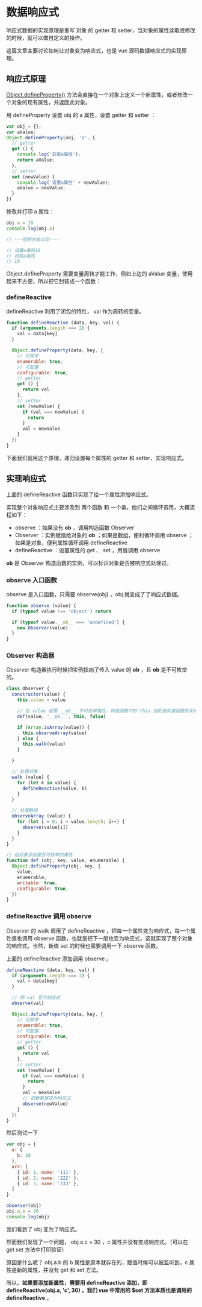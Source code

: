 # 数据响应式

响应式数据的实现原理是重写 对象 的 getter 和 setter，当对象的属性读取或修改的时候，就可以做自定义的操作。

这篇文章主要讨论如何让对象变为响应式，也是 vue 源码数据响应式的实现原理。

## 响应式原理

[Object.defineProperty()](https://developer.mozilla.org/zh-CN/docs/Web/JavaScript/Reference/Global_Objects/Object/defineProperty) 方法会直接在一个对象上定义一个新属性，或者修改一个对象的现有属性，并返回此对象。

用 defineProperty 设置 obj 的 a 属性，设置 getter 和 setter ：

```js
var obj = {};
var aValue;
Object.defineProperty(obj, 'a', {
  // getter
  get () {
    console.log('获取a属性');
    return aValue;
  },
  // setter
  set (newValue) {
    console.log('设置a属性' + newValue);
    aValue = newValue;
  }
})
```

修改并打印 a 属性：

```js
obj.a = 10
console.log(obj.a)

// ---控制台会出现----

// 设置a属性10
// 获取a属性
// 10
```

Object.defineProperty 需要变量周转才能工作，例如上边的 aValue 变量，使用起来不方便，所以把它封装成一个函数：

### defineReactive

defineReactive 利用了闭包的特性， val 作为周转的变量。

```js
function defineReactive (data, key, val) {
  if (arguments.length === 2) {
    val = data[key]
  }

  Object.defineProperty(data, key, {
    // 可枚举
    enumerable: true,
    // 可配置
    configurable: true,
    // getter
    get () {
      return val
    },
    // setter
    set (newValue) {
      if (val === newValue) {
        return
      }
      val = newValue
    }
  })
}
```

下面我们就用这个原理，递归设置每个属性的 getter 和 setter，实现响应式。

## 实现响应式

上面的 defineReactive 函数只实现了给一个属性添加响应式。

实现整个对象响应式主要涉及到 两个函数 和 一个类，他们之间循环调用，大概流程如下：

* observe ：如果没有 __ob__ ，调用构造函数 Observer
* Observer ：实例赋值给对象的 __ob__ ；如果是数组，便利循环调用 observe ；如果是对象，便利属性循环调用 defineReactive
* defineReactive ：设置属性的 get 、 set ，用值调用 observe

__ob__ 是 Observer 构造函数的实例，可以标识对象是否被响应式处理过。

### observe 入口函数

observe 是入口函数，只需要 observe(obj) ，obj 就变成了了响应式数据。

```js
function observe (value) {
  if (typeof value !== 'object') return

  if (typeof value.__ob__ === 'undefined') {
    new Observer(value)
  }
}
```


### Observer 构造器

Observer 构造器执行时候把实例指向了传入 value 的 __ob__ ，且 __ob__ 是不可枚举的。

```js
class Observer {
  constructor(value) {
    this.value = value

    // 给 value 设置 __ob__ 不可枚举属性，构造函数中的 this 指的是构造函数的实例，实际是把 Observer 构造出的对象赋值给了 value
    def(value, '__ob__', this, false)

    if (Array.isArray(value)) {
      this.observeArray(value)
    } else {
      this.walk(value)
    }

  }

  // 处理对象
  walk (value) {
    for (let k in value) {
      defineReactive(value, k)
    }
  }

  // 处理数组
  observeArray (value) {
    for (let i = 0; i < value.length; i++) {
      observe(value[i])
    }
  }
}

// 给对象添加是否可枚举的属性
function def (obj, key, value, enumerable) {
  Object.defineProperty(obj, key, {
    value,
    enumerable,
    writable: true,
    configurable: true,
  })
}
```

### defineReactive 调用 observe

Observer 的 walk 调用了 defineReactive ，把每一个属性变为响应式，每一个属性值也调用 observe 函数，也就是把下一层也变为响应式，这就实现了整个对象的响应式。当然，新值 set 的时候也需要调用一下 observe 函数。

上面的 defineReactive 添加调用 observe 。

```js
defineReactive (data, key, val) {
  if (arguments.length === 2) {
    val = data[key]
  }

  // 把 val 变为响应式
  observe(val)

  Object.defineProperty(data, key, {
    // 可枚举
    enumerable: true,
    // 可配置
    configurable: true,
    // getter
    get () {
      return val
    },
    // setter
    set (newValue) {
      if (val === newValue) {
        return
      }
      val = newValue
      // 把新数据变为响应式
      observe(newValue)
    }
  })
}
```

然后测试一下

```js
var obj = {
  a: {
    b: 10
  },
  arr: [
    { id: 1, name: '111' },
    { id: 2, name: '222' },
    { id: 3, name: '333' },
  ]
}

observer(obj)
obj.a.b = 20
console.log(obj)
```

我们看到了 obj 变为了响应式。

然而我们发现了一个问题， obj.a.c = 30 ，c 属性并没有变成响应式。（可以在 get set 方法中打印验证）

原因是什么呢？ obj.a.b 的 b 属性是原本就存在的，赋值时候可以被监听到，c 属性是新的属性，并没有 get 和 set 方法。

所以，**如果要添加新属性，需要用 defineReactive 添加，即 defineReactive(obj.a, 'c', 30) ，我们 vue 中常用的 $set 方法本质也是调用的 defineReactive** 。
